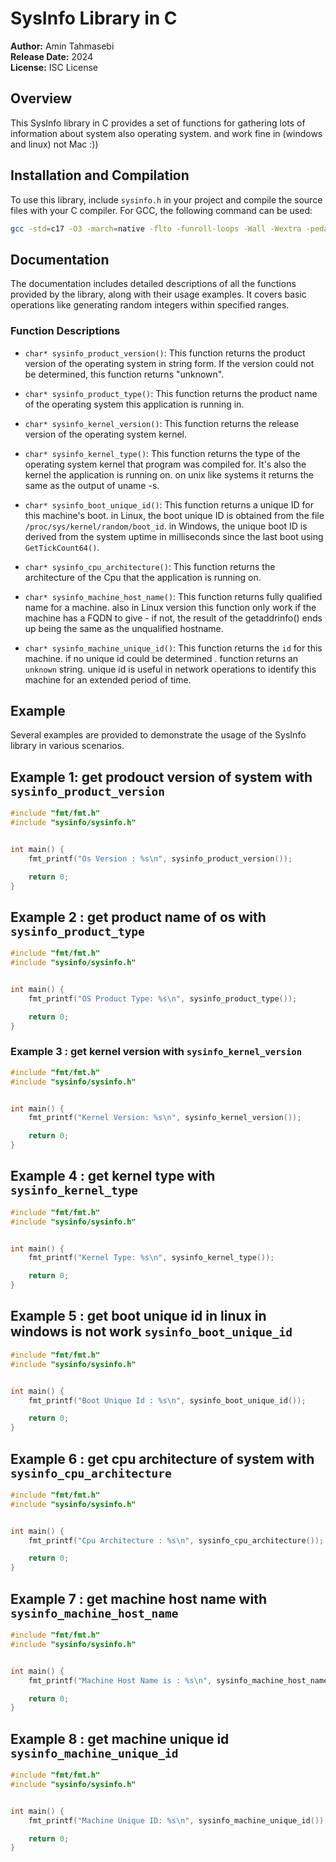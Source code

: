 # SysInfo Library in C

**Author:** Amin Tahmasebi  
**Release Date:** 2024  
**License:** ISC License


## Overview

This SysInfo library in C provides a set of functions for gathering lots of information about system also operating system. and work fine in (windows and linux) not Mac :))

## Installation and Compilation

To use this library, include `sysinfo.h` in your project and compile the source files with your C compiler. For GCC, the following command can be used:

```bash
gcc -std=c17 -O3 -march=native -flto -funroll-loops -Wall -Wextra -pedantic -s -o main ./main.c ./sysinfo/sysinfo.c
```

## Documentation

The documentation includes detailed descriptions of all the functions provided by the library, along with their usage examples. It covers basic operations like generating random integers within specified ranges.


### Function Descriptions

- `char* sysinfo_product_version()`: This function returns the product version of the operating system in string form. If the version could not be determined, this function returns "unknown".

- `char* sysinfo_product_type()`: This function returns the product name of the operating system this application is running in.
- `char* sysinfo_kernel_version()`: This function returns the release version of the operating system kernel.
- `char* sysinfo_kernel_type()`: This function returns the type of the operating system kernel that program was compiled for. It's also the kernel the application is running on. on unix like systems it returns the same as the output of uname -s.

- `char* sysinfo_boot_unique_id()`: This function returns a unique ID for this machine's boot. in Linux, the boot unique ID is obtained from the file `/proc/sys/kernel/random/boot_id`. in Windows, the unique boot ID is derived from the system uptime in milliseconds since the last boot using `GetTickCount64()`.

- `char* sysinfo_cpu_architecture()`: This function returns the architecture of the Cpu that the application is running on.
- `char* sysinfo_machine_host_name()`: This function returns fully qualified name for a machine.  also in Linux version this function only work if the machine has a FQDN to give - if not, the result of the getaddrinfo() ends up being the same as the unqualified hostname.

- `char* sysinfo_machine_unique_id()`: This function returns the `id` for this machine. if no unique id could be determined . function returns an  `unknown` string. unique id is useful in network operations to identify this machine for an extended period of time.

## Example 

Several examples are provided to demonstrate the usage of the SysInfo library in various scenarios.
## Example 1: get prodouct version of system with `sysinfo_product_version`

```c
#include "fmt/fmt.h"
#include "sysinfo/sysinfo.h"


int main() {
    fmt_printf("Os Version : %s\n", sysinfo_product_version());

    return 0;
}
```

## Example 2 : get product name of os with `sysinfo_product_type`

```c
#include "fmt/fmt.h"
#include "sysinfo/sysinfo.h"


int main() {
    fmt_printf("OS Product Type: %s\n", sysinfo_product_type());

    return 0;
}
```

### Example 3 : get kernel version with `sysinfo_kernel_version`

```c
#include "fmt/fmt.h"
#include "sysinfo/sysinfo.h"


int main() {
    fmt_printf("Kernel Version: %s\n", sysinfo_kernel_version());

    return 0;
}
```

## Example 4 : get kernel type with `sysinfo_kernel_type`

```c
#include "fmt/fmt.h"
#include "sysinfo/sysinfo.h"


int main() {
    fmt_printf("Kernel Type: %s\n", sysinfo_kernel_type());

    return 0;
}
```

## Example 5 : get boot unique id in linux in windows is not work `sysinfo_boot_unique_id`

```c
#include "fmt/fmt.h"
#include "sysinfo/sysinfo.h"


int main() {
    fmt_printf("Boot Unique Id : %s\n", sysinfo_boot_unique_id());

    return 0;
}
```

## Example 6 : get cpu architecture of system with `sysinfo_cpu_architecture`

```c
#include "fmt/fmt.h"
#include "sysinfo/sysinfo.h"


int main() {
    fmt_printf("Cpu Architecture : %s\n", sysinfo_cpu_architecture());

    return 0;
}
```

## Example 7 : get machine host name with `sysinfo_machine_host_name`

```c
#include "fmt/fmt.h"
#include "sysinfo/sysinfo.h"


int main() {
    fmt_printf("Machine Host Name is : %s\n", sysinfo_machine_host_name());

    return 0;
}
```

## Example 8 : get machine unique id  `sysinfo_machine_unique_id`

```c
#include "fmt/fmt.h"
#include "sysinfo/sysinfo.h"


int main() {
    fmt_printf("Machine Unique ID: %s\n", sysinfo_machine_unique_id());

    return 0;
}
```
